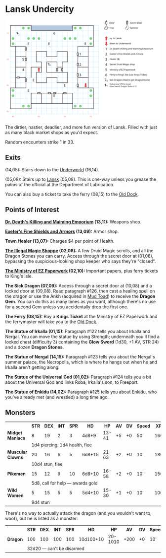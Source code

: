 # Lansk Undercity

![map](lansk-undercity.svg)

The dirtier, nastier, deadlier, and more fun version of Lansk. Filled with just as many black market shops as you'd expect.

Random encounters strike 1 in 33.

## Exits

(14,05): Stairs down to the [Underworld](magan-underworld.md) (16,14).

(05,08): Stairs up to [Lansk](lansk.md) (05,08). This is one-way unless you grease the palms of the official at the Department of Lubrication.

You can also buy a ticket to take the ferry (08,15) to the [Old Dock](old-dock.md).

## Points of Interest

**[Dr. Death's Killing and Maiming Emporium](../things-and-stuff.md#doctor-deaths-killing-and-maiming-emporium) (13,11):** Weapons shop.

**[Exeter's Fine Shields and Armors](../things-and-stuff.md#exeters-fine-shield-and-armors) (13,09):** Armor shop.

**Town Healer (13,07):** Charges $4 per point of Health.

**[The Illegal Magic Shoppe](../things-and-stuff.md#illegal-magic-shoppe) (02,08):** A few Druid Magic scrolls, and all the Dragon Stones you can carry. Access through the secret door at (01,06), bypassing the suspicious-looking shop keeper who says they're "closed".

**[The Ministry of EZ Paperwork](../things-and-stuff.md#ministry-of-ez-paperwork) (02,10):** Important papers, plus ferry tickets to King's Isle.

**The Sick Dragon (07,09):** Access through a secret door at (10,08) and a locked door at (09,08). Read paragraph #126, then cast a healing spell on the dragon or use the Ankh (acquired in [Mud Toad](yellow-mud-toad.md)) to receive the **Dragon Gem**. You can do this as many times as you want, although there's no use for a second Gem unless you accidentally drop the first one.

**The Ferry (08,15):** Buy a **Kings Ticket** at the Ministry of EZ Paperwork and the ferrymaster will take you to the [Old Dock](old-dock.md).

**The Statue of Irkalla (01,15):** Paragraph #122 tells you about Irkalla and Nergal. You can move the statue by using Strength; underneath you'll find a locked chest (difficulty 3) containing the **Glow Sword** (1d30, +1 AV, STR 24) and a dozen **Dragon Stones**.

**The Statue of Nergal (14,15):** Paragraph #123 tells you about the Nergal's summer palace, the Necropolis, which is where he hangs out when he and Irkalla aren't getting along.

**The Statue of the Universal God (01,02):** Paragraph #124 tells you a bit about the Universal God and links Roba, Irkalla's son, to Freeport.

**The Statue of Enkidu (14,02):** Paragraph #125 tells you about Enkidu, who you've already met (and wrestled) a long time ago.

## Monsters

<table>
  <tr>
    <th></th>
    <th>STR</th>
    <th>DEX</th>
    <th>INT</th>
    <th>SPR</th>
    <th>HD</th>
    <th>HP</th>
    <th>AV</th>
    <th>DV</th>
    <th>Speed</th>
    <th>XP</th>
  </tr>
  <tr>
    <td><b>Midget Maniacs</b></td>
    <td>8</td>
    <td>19</td>
    <td>2</td>
    <td>3</td>
    <td>4d8+9</td>
    <td>13-41</td>
    <td>+5</td>
    <td>+0</td>
    <td>50'</td>
    <td>160</td>
  </tr><tr>
    <td></td>
    <td colspan="10">1d4 piercing, 1d4 health, flee</td>
  </tr>
  <tr>
    <td><b>Muscular Clowns</b></td>
    <td>20</td>
    <td>16</td>
    <td>6</td>
    <td>5</td>
    <td>6d8+15</td>
    <td>21-63</td>
    <td>+2</td>
    <td>+0</td>
    <td>10'</td>
    <td>180</td>
  </tr><tr>
    <td></td>
    <td colspan="10">10d4 stun, flee</td>
  </tr>
  <tr>
    <td><b>Pikemen</b></td>
    <td>15</td>
    <td>12</td>
    <td>9</td>
    <td>10</td>
    <td>6d8+10</td>
    <td>16-58</td>
    <td>+2</td>
    <td>+0</td>
    <td>10'</td>
    <td>150</td>
  </tr><tr>
    <td></td>
    <td colspan="10">5d8, call for help — awards gold</td>
  </tr>
  <tr>
    <td><b>Wild Women</b></td>
    <td>5</td>
    <td>15</td>
    <td>5</td>
    <td>5</td>
    <td>5d4+10</td>
    <td>15-30</td>
    <td>+1</td>
    <td>+0</td>
    <td>10'</td>
    <td>100</td>
  </tr><tr>
    <td></td>
    <td colspan="10">9d4 stun</td>
  </tr>
</table>

There's no way to actually attack the dragon (and you wouldn't want to, woof), but he is listed as a monster:

<table>
  <tr>
    <th></th>
    <th>STR</th>
    <th>DEX</th>
    <th>INT</th>
    <th>SPR</th>
    <th>HD</th>
    <th>HP</th>
    <th>AV</th>
    <th>DV</th>
    <th>Speed</th>
    <th>XP</th>
  </tr>
  <tr>
    <td><b>Dragon</b></td>
    <td>100</td>
    <td>100</td>
    <td>100</td>
    <td>100</td>
    <td>10d100+10</td>
    <td>20-1010</td>
    <td>+200</td>
    <td>+0</td>
    <td>10'</td>
    <td>1600</td>
  </tr><tr>
    <td></td>
    <td colspan="10">32d20 — can't be disarmed</td>
  </tr>
</table>
